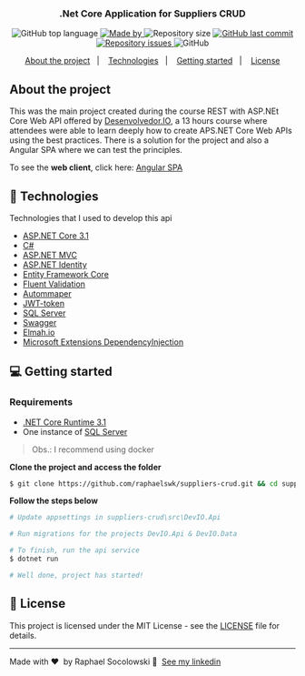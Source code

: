 <h3 align="center">
  .Net Core Application for Suppliers CRUD
</h3>

<p align="center">
  <img alt="GitHub top language" src="https://img.shields.io/github/languages/top/raphaelswk/suppliers-crud?color=blueviolet">

  <a href="https://www.linkedin.com/in/raphaelswk/" target="_blank" rel="noopener noreferrer">
    <img alt="Made by" src="https://img.shields.io/badge/made%20by-raphael%20socolowski-blueviolet">
  </a>

  <img alt="Repository size" src="https://img.shields.io/github/repo-size/raphaelswk/suppliers-crud?color=blueviolet">

  <a href="https://github.com/raphaelswk/suppliers-crud/commits/master">
    <img alt="GitHub last commit" src="https://img.shields.io/github/last-commit/raphaelswk/suppliers-crud?color=blueviolet">
  </a>

  <a href="https://github.com/raphaelswk/suppliers-crud/issues">
    <img alt="Repository issues" src="https://img.shields.io/github/issues/raphaelswk/suppliers-crud?color=blueviolet">
  </a>

  <img alt="GitHub" src="https://img.shields.io/github/license/raphaelswk/suppliers-crud?color=blueviolet">
</p>

<p align="center">
  <a href="#%EF%B8%8F-about-the-project">About the project</a>&nbsp;&nbsp;&nbsp;|&nbsp;&nbsp;&nbsp;
  <a href="#-technologies">Technologies</a>&nbsp;&nbsp;&nbsp;|&nbsp;&nbsp;&nbsp;
  <a href="#-getting-started">Getting started</a>&nbsp;&nbsp;&nbsp;|&nbsp;&nbsp;&nbsp;
  <a href="#-license">License</a>
</p>

## About the project

This was the main project created during the course REST with ASP.NEt Core Web API offered by [Desenvolvedor.IO](https://desenvolvedor.io/), a 13 hours course where attendees were able to learn deeply how to create APS.NET Core Web APIs using the best practices. There is a solution for the project and also a Angular SPA where we can test the principles.

To see the **web client**, click here: [Angular SPA](https://github.com/raphaelswk/suppliers-crud/tree/main/src/DevIO.AngularApp/demo-webapi)<br />

## 🚀 Technologies

Technologies that I used to develop this api

- [ASP.NET Core 3.1](https://dotnet.microsoft.com/)
- [C#](https://docs.microsoft.com/en-us/dotnet/csharp/)
- [ASP.NET MVC](https://docs.microsoft.com/en-us/aspnet/core/tutorials/first-web-api?view=aspnetcore-3.1&tabs=visual-studio)
- [ASP.NET Identity](https://docs.microsoft.com/en-us/aspnet/core/security/authentication/identity?view=aspnetcore-3.1&tabs=visual-studio)
- [Entity Framework Core](https://docs.microsoft.com/en-us/aspnet/core/security/authentication/identity?view=aspnetcore-3.1&tabs=visual-studio)
- [Fluent Validation](https://docs.fluentvalidation.net/en/latest/index.html)
- [Autommaper](https://automapper.org/)
- [JWT-token](https://jwt.io/)
- [SQL Server](https://www.microsoft.com/en-ie/sql-server/sql-server-downloads)
- [Swagger](https://swagger.io/)
- [Elmah.io](https://elmah.io/)
- [Microsoft Extensions DependencyInjection](https://github.com/dotnet/extensions)

## 💻 Getting started

### Requirements

- [.NET Core Runtime 3.1](https://dotnet.microsoft.com/download/dotnet/3.1)
- One instance of [SQL Server](https://www.microsoft.com/en-ie/sql-server/sql-server-downloads)

> Obs.: I recommend using docker

**Clone the project and access the folder**

```bash
$ git clone https://github.com/raphaelswk/suppliers-crud.git && cd suppliers-crud
```

**Follow the steps below**

```bash
# Update appsettings in suppliers-crud\src\DevIO.Api

# Run migrations for the projects DevIO.Api & DevIO.Data

# To finish, run the api service
$ dotnet run

# Well done, project has started!
```

## 📝 License

This project is licensed under the MIT License - see the [LICENSE](LICENSE) file for details.

---

Made with ♥ &nbsp;by Raphael Socolowski 👋 &nbsp;[See my linkedin](https://www.linkedin.com/in/raphaelswk/)

